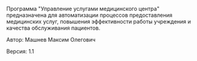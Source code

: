 Программа "Управление услугами медицинского центра" предназначена для автоматизации процессов предоставления медицинских услуг, повышения эффективности работы учреждения и качества обслуживания пациентов.

Автор: Машнев Максим Олегович

Версия: 1.1
